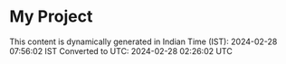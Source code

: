 # My Project

This content is dynamically generated in Indian Time (IST): 2024-02-28 07:56:02 IST
Converted to UTC: 2024-02-28 02:26:02 UTC

